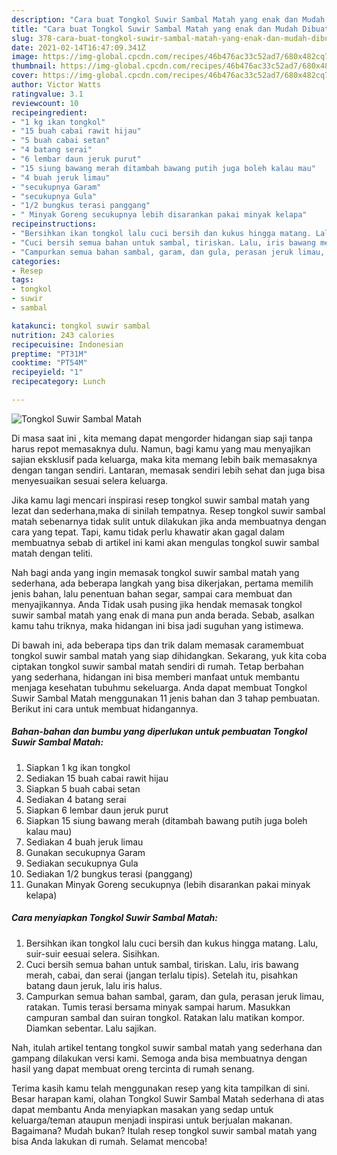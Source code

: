 ```yaml
---
description: "Cara buat Tongkol Suwir Sambal Matah yang enak dan Mudah Dibuat"
title: "Cara buat Tongkol Suwir Sambal Matah yang enak dan Mudah Dibuat"
slug: 378-cara-buat-tongkol-suwir-sambal-matah-yang-enak-dan-mudah-dibuat
date: 2021-02-14T16:47:09.341Z
image: https://img-global.cpcdn.com/recipes/46b476ac33c52ad7/680x482cq70/tongkol-suwir-sambal-matah-foto-resep-utama.jpg
thumbnail: https://img-global.cpcdn.com/recipes/46b476ac33c52ad7/680x482cq70/tongkol-suwir-sambal-matah-foto-resep-utama.jpg
cover: https://img-global.cpcdn.com/recipes/46b476ac33c52ad7/680x482cq70/tongkol-suwir-sambal-matah-foto-resep-utama.jpg
author: Victor Watts
ratingvalue: 3.1
reviewcount: 10
recipeingredient:
- "1 kg ikan tongkol"
- "15 buah cabai rawit hijau"
- "5 buah cabai setan"
- "4 batang serai"
- "6 lembar daun jeruk purut"
- "15 siung bawang merah ditambah bawang putih juga boleh kalau mau"
- "4 buah jeruk limau"
- "secukupnya Garam"
- "secukupnya Gula"
- "1/2 bungkus terasi panggang"
- " Minyak Goreng secukupnya lebih disarankan pakai minyak kelapa"
recipeinstructions:
- "Bersihkan ikan tongkol lalu cuci bersih dan kukus hingga matang. Lalu, suir-suir eesuai selera. Sisihkan."
- "Cuci bersih semua bahan untuk sambal, tiriskan. Lalu, iris bawang merah, cabai, dan serai (jangan terlalu tipis). Setelah itu, pisahkan batang daun jeruk, lalu iris halus."
- "Campurkan semua bahan sambal, garam, dan gula, perasan jeruk limau, ratakan. Tumis terasi bersama minyak sampai harum. Masukkan campuran sambal dan suiran tongkol. Ratakan lalu matikan kompor. Diamkan sebentar. Lalu sajikan."
categories:
- Resep
tags:
- tongkol
- suwir
- sambal

katakunci: tongkol suwir sambal 
nutrition: 243 calories
recipecuisine: Indonesian
preptime: "PT31M"
cooktime: "PT54M"
recipeyield: "1"
recipecategory: Lunch

---
```



![Tongkol Suwir Sambal Matah](https://img-global.cpcdn.com/recipes/46b476ac33c52ad7/680x482cq70/tongkol-suwir-sambal-matah-foto-resep-utama.jpg)

Di masa  saat ini , kita memang dapat mengorder hidangan siap saji tanpa harus repot memasaknya dulu. Namun, bagi kamu yang mau menyajikan sajian eksklusif pada keluarga, maka kita memang lebih baik memasaknya dengan tangan sendiri. Lantaran, memasak sendiri lebih sehat dan juga bisa menyesuaikan sesuai selera keluarga.

Jika kamu lagi mencari inspirasi resep tongkol suwir sambal matah yang lezat dan sederhana,maka di sinilah tempatnya. Resep tongkol suwir sambal matah  sebenarnya tidak sulit untuk dilakukan jika anda membuatnya dengan cara yang tepat. Tapi, kamu tidak perlu khawatir akan gagal dalam membuatnya 
sebab di artikel ini kami akan mengulas tongkol suwir sambal matah dengan teliti.  



Nah bagi anda yang ingin memasak tongkol suwir sambal matah yang sederhana, ada beberapa langkah yang bisa dikerjakan, pertama memilih jenis bahan, lalu penentuan bahan segar, sampai cara membuat dan menyajikannya. Anda Tidak usah pusing jika hendak memasak tongkol suwir sambal matah yang enak di mana pun anda berada. Sebab, asalkan kamu  tahu triknya, maka hidangan ini bisa jadi suguhan yang istimewa.

Di bawah ini, ada beberapa tips dan trik dalam memasak caramembuat tongkol suwir sambal matah yang siap dihidangkan. Sekarang, yuk kita coba ciptakan tongkol suwir sambal matah sendiri di rumah. Tetap berbahan yang sederhana, hidangan ini bisa memberi manfaat untuk membantu menjaga kesehatan tubuhmu sekeluarga. Anda dapat membuat Tongkol Suwir Sambal Matah menggunakan 11 jenis bahan dan 3 tahap pembuatan. Berikut ini cara untuk membuat hidangannya.

<!--inarticleads1-->

##### Bahan-bahan dan bumbu yang diperlukan untuk pembuatan Tongkol Suwir Sambal Matah:

1. Siapkan 1 kg ikan tongkol
1. Sediakan 15 buah cabai rawit hijau
1. Siapkan 5 buah cabai setan
1. Sediakan 4 batang serai
1. Siapkan 6 lembar daun jeruk purut
1. Siapkan 15 siung bawang merah (ditambah bawang putih juga boleh kalau mau)
1. Sediakan 4 buah jeruk limau
1. Gunakan secukupnya Garam
1. Sediakan secukupnya Gula
1. Sediakan 1/2 bungkus terasi (panggang)
1. Gunakan  Minyak Goreng secukupnya (lebih disarankan pakai minyak kelapa)




<!--inarticleads2-->

##### Cara menyiapkan Tongkol Suwir Sambal Matah:

1. Bersihkan ikan tongkol lalu cuci bersih dan kukus hingga matang. Lalu, suir-suir eesuai selera. Sisihkan.
1. Cuci bersih semua bahan untuk sambal, tiriskan. Lalu, iris bawang merah, cabai, dan serai (jangan terlalu tipis). Setelah itu, pisahkan batang daun jeruk, lalu iris halus.
1. Campurkan semua bahan sambal, garam, dan gula, perasan jeruk limau, ratakan. Tumis terasi bersama minyak sampai harum. Masukkan campuran sambal dan suiran tongkol. Ratakan lalu matikan kompor. Diamkan sebentar. Lalu sajikan.




Nah, itulah artikel tentang  tongkol suwir sambal matah  yang sederhana dan gampang dilakukan versi kami. Semoga anda bisa membuatnya dengan hasil yang dapat membuat oreng tercinta di rumah senang. 

Terima kasih kamu telah menggunakan resep yang kita tampilkan di sini. Besar harapan kami, olahan  Tongkol Suwir Sambal Matah sederhana di atas dapat membantu Anda menyiapkan masakan yang sedap untuk keluarga/teman ataupun menjadi inspirasi untuk berjualan makanan. Bagaimana? Mudah bukan? Itulah resep tongkol suwir sambal matah yang bisa Anda lakukan di rumah. Selamat mencoba!

